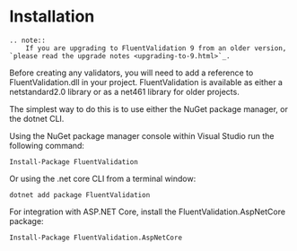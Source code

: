 # Installation

```eval_rst
.. note::
    If you are upgrading to FluentValidation 9 from an older version, `please read the upgrade notes <upgrading-to-9.html>`_.
```

Before creating any validators, you will need to add a reference to FluentValidation.dll in your project. FluentValidation is available as either a netstandard2.0 library or as a net461 library for older projects.

The simplest way to do this is to use either the NuGet package manager, or the dotnet CLI.

Using the NuGet package manager console within Visual Studio run the following command:

```
Install-Package FluentValidation
```

Or using the .net core CLI from a terminal window:

```
dotnet add package FluentValidation
```

For integration with ASP.NET Core, install the FluentValidation.AspNetCore package:

```shell
Install-Package FluentValidation.AspNetCore
```